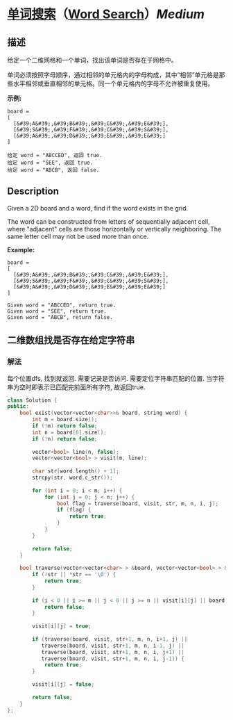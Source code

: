 # [单词搜索](https://leetcode-cn.com/problems/word-search)（[Word Search](https://leetcode.com/problems/word-search)）*Medium*
## 描述
给定一个二维网格和一个单词，找出该单词是否存在于网格中。

单词必须按照字母顺序，通过相邻的单元格内的字母构成，其中&ldquo;相邻&rdquo;单元格是那些水平相邻或垂直相邻的单元格。同一个单元格内的字母不允许被重复使用。

**示例:**
```
board =
[
  [&#39;A&#39;,&#39;B&#39;,&#39;C&#39;,&#39;E&#39;],
  [&#39;S&#39;,&#39;F&#39;,&#39;C&#39;,&#39;S&#39;],
  [&#39;A&#39;,&#39;D&#39;,&#39;E&#39;,&#39;E&#39;]
]

给定 word = "ABCCED", 返回 true.
给定 word = "SEE", 返回 true.
给定 word = "ABCB", 返回 false.
```

## Description
Given a 2D board and a word, find if the word exists in the grid.

The word can be constructed from letters of sequentially adjacent cell, where "adjacent" cells are those horizontally or vertically neighboring. The same letter cell may not be used more than once.

**Example:**
```
board =
[
  [&#39;A&#39;,&#39;B&#39;,&#39;C&#39;,&#39;E&#39;],
  [&#39;S&#39;,&#39;F&#39;,&#39;C&#39;,&#39;S&#39;],
  [&#39;A&#39;,&#39;D&#39;,&#39;E&#39;,&#39;E&#39;]
]

Given word = "ABCCED", return true.
Given word = "SEE", return true.
Given word = "ABCB", return false.
```


## 二维数组找是否存在给定字符串
### 解法
每个位置dfs, 找到就返回. 需要记录是否访问. 需要定位字符串匹配的位置. 当字符串为空时即表示已匹配完前面所有字符, 故返回true.
```c++
class Solution {
public:
    bool exist(vector<vector<char>>& board, string word) {
        int m = board.size();
        if (!m) return false;
        int n = board[0].size();
        if (!n) return false;
        
        vector<bool> line(n, false);
        vector<vector<bool> > visit(m, line);
        
        char str[word.length() + 1];
        strcpy(str, word.c_str());
        
        for (int i = 0; i < m; i++) {
            for (int j = 0; j < n; j++) {
                bool flag = traverse(board, visit, str, m, n, i, j);
                if (flag) {
                    return true;
                }
            }
        }
        
        return false;
    } 
    
    bool traverse(vector<vector<char> > &board, vector<vector<bool> > &visit, char *str, int m, int n, int i, int j) {
        if (!str || *str == '\0') {
            return true;
        }
        
        if (i < 0 || i >= m || j < 0 || j >= n || visit[i][j] || board[i][j] != str[0]) {
            return false;
        }
        
        visit[i][j] = true;
        
        if (traverse(board, visit, str+1, m, n, i+1, j) ||
           traverse(board, visit, str+1, m, n, i-1, j) ||
           traverse(board, visit, str+1, m, n, i, j+1) ||
           traverse(board, visit, str+1, m, n, i, j-1)) {
            return true;
        }
        
        visit[i][j] = false;
        
        return false;
    }
};
```